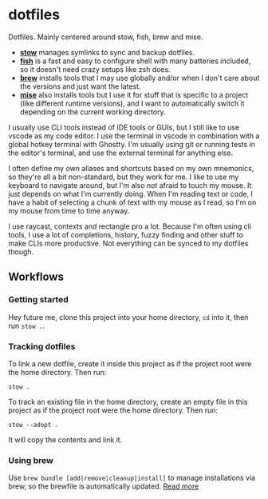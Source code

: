 # dotfiles

Dotfiles. Mainly centered around stow, fish, brew and mise.

- [**stow**](https://www.gnu.org/software/stow/) manages symlinks to sync and backup dotfiles.
- [**fish**](https://fishshell.com/) is a fast and easy to configure shell with many batteries included, so it doesn't need crazy setups like zsh does.
- [**brew**](https://brew.sh/) installs tools that I may use globally and/or when I don't care about the versions and just want the latest.
- [**mise**](https://mise.jdx.dev/) also installs tools but I use it for stuff that is specific to a project (like different runtime versions), and I want to automatically switch it depending on the current working directory.

I usually use CLI tools instead of IDE tools or GUIs, but I still like to use vscode as my code editor. I use the terminal in vscode in combination with a global hotkey terminal with Ghostty. I'm usually using git or running tests in the editor's terminal, and use the external terminal for anything else.

I often define my own aliases and shortcuts based on my own mnemonics, so they're all a bit non-standard, but they work for me. I like to use my keyboard to navigate around, but I'm also not afraid to touch my mouse. It just depends on what I'm currently doing. When I'm reading text or code, I have a habit of selecting a chunk of text with my mouse as I read, so I'm on my mouse from time to time anyway.

I use raycast, contexts and rectangle pro a lot. Because I'm often using cli tools, I use a lot of completions, history, fuzzy finding and other stuff to make CLIs more productive. Not everything can be synced to my dotfiles though.

## Workflows

### Getting started

Hey future me, clone this project into your home directory, `cd` into it, then run `stow .`.

### Tracking dotfiles

To link a new dotfile, create it inside this project as if the project root were the home directory. Then run:

```console
stow .
```

To track an existing file in the home directory, create an empty file in this project as if the project root were the home directory. Then run:

```console
stow --adopt .
```

It will copy the contents and link it.

### Using brew

Use `brew bundle [add|remove|cleanup|install]` to manage installations via brew, so the brewfile is automatically updated. [Read more][brew]

[brew]: https://docs.brew.sh/Manpage#bundle-subcommand